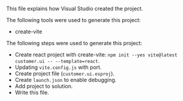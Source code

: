 This file explains how Visual Studio created the project.

The following tools were used to generate this project:
- create-vite

The following steps were used to generate this project:
- Create react project with create-vite: `npm init --yes vite@latest customer.ui -- --template=react`.
- Updating `vite.config.js` with port.
- Create project file (`customer.ui.esproj`).
- Create `launch.json` to enable debugging.
- Add project to solution.
- Write this file.
